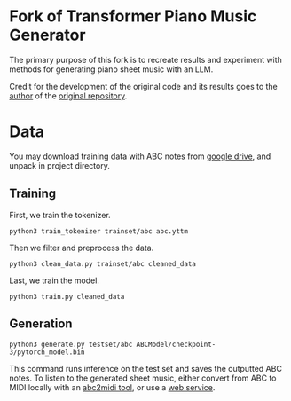 # Fork of Transformer Piano Music Generator
The primary purpose of this fork is to recreate results and experiment with methods for generating piano sheet music with an LLM.

Credit for the development of the original code and its results goes to the [author](https://github.com/alxmamaev) of the [original repository](https://github.com/alxmamaev/yandex-music-generation-contest).

# Data
You may download training data with ABC notes from [google drive](https://drive.google.com/drive/folders/15rNfd10B2yEab-67CG5VAyVjvolJN-E4?usp=sharing), and unpack in project directory. 

## Training
First, we train the tokenizer.

```
python3 train_tokenizer trainset/abc abc.yttm
```

Then we filter and preprocess the data.

```
python3 clean_data.py trainset/abc cleaned_data
```

Last, we train the model.

```
python3 train.py cleaned_data
```

## Generation 
```
python3 generate.py testset/abc ABCModel/checkpoint-3/pytorch_model.bin
``` 

This command runs inference on the test set and saves the outputted ABC notes. To listen to the generated sheet music, either convert from ABC to MIDI locally with an [abc2midi tool](https://www.systutorials.com/docs/linux/man/1-abc2midi/), or use a [web service](https://www.abcjs.net/abcjs-editor.html).
